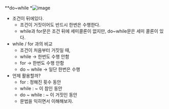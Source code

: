 **do~while
  *![image](https://user-images.githubusercontent.com/98008421/167149043-ad6fbb3c-f3f6-49a5-9709-f716e9746031.png)
  * 조건이 뒤에있다.
    - 조건이 거짓이어도 반드시 한번은 수행한다.
    - while과 for문은 조건 뒤에 세미콜론이 없지만, do~while문은 세미 콜론이 있다.
  * while / for 과의 비교
    - 조건이 처음부터 거짓일 때,
    - while -> 한번도 수행 안함
    - for -> 한번도 수행 안함
    - do ~ while -> 일단 한번은 수행
  * 언제 활용할까?
    - for : 정해진 횟수 동안
    - while : ~ 이 참인 동안
    - do ~ while : ~ 이 거짓인 동안
    - 문법을 익히면서 이해해보자.
